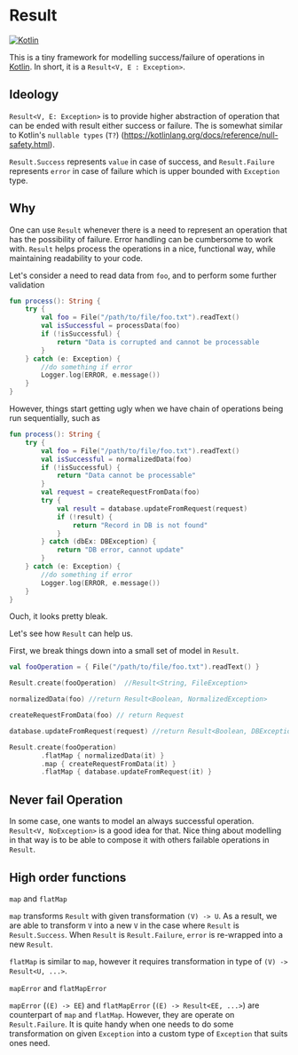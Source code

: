 # Result

[![Kotlin](https://img.shields.io/badge/Kotlin-0.14.449-blue.svg)](http://kotlinlang.org)

This is a tiny framework for modelling success/failure of operations in [Kotlin](http://kotlinlang.org). In short, it is a `Result<V, E : Exception>`.

## Ideology

`Result<V, E: Exception>` is to provide higher abstraction of operation that can be ended with result either success or failure. The is somewhat similar to Kotlin's `nullable types` (`T?`) (https://kotlinlang.org/docs/reference/null-safety.html).

`Result.Success` represents `value` in case of success, and `Result.Failure` represents `error` in case of failure which is upper bounded with `Exception` type. 

## Why

One can use `Result` whenever there is a need to represent an operation that has the possibility of failure. Error handling can be cumbersome to work with. 
`Result` helps process the operations in a nice, functional way, while maintaining readability to your code.

Let's consider a need to read data from `foo`, and to perform some further validation 

``` Kotlin
fun process(): String {
    try {
        val foo = File("/path/to/file/foo.txt").readText()
        val isSuccessful = processData(foo)
        if (!isSuccessful) {
            return "Data is corrupted and cannot be processable
        }
    } catch (e: Exception) {
        //do something if error 
        Logger.log(ERROR, e.message())
    }
}
```

However, things start getting ugly when we have chain of operations being run sequentially, such as

``` Kotlin
fun process(): String {
    try {
        val foo = File("/path/to/file/foo.txt").readText()
        val isSuccessful = normalizedData(foo)
        if (!isSuccessful) {
            return "Data cannot be processable"
        }
        val request = createRequestFromData(foo)
        try {
            val result = database.updateFromRequest(request)
            if (!result) {
                return "Record in DB is not found"
            }
        } catch (dbEx: DBException) {
            return "DB error, cannot update"
        }
    } catch (e: Exception) {
        //do something if error 
        Logger.log(ERROR, e.message())
    }
}
```

Ouch, it looks pretty bleak.

Let's see how `Result` can help us.

First, we break things down into a small set of model in `Result`.

``` Kotlin
val fooOperation = { File("/path/to/file/foo.txt").readText() }

Result.create(fooOperation)  //Result<String, FileException>

normalizedData(foo) //return Result<Boolean, NormalizedException>

createRequestFromData(foo) // return Request

database.updateFromRequest(request) //return Result<Boolean, DBException>

Result.create(fooOperation)
        .flatMap { normalizedData(it) }
        .map { createRequestFromData(it) }
        .flatMap { database.updateFromRequest(it) }
```

## Never fail Operation

In some case, one wants to model an always successful operation. `Result<V, NoException>` is a good idea for that. 
Nice thing about modelling in that way is to be able to compose it with others failable operations in `Result`.

## High order functions

`map` and `flatMap`

`map` transforms `Result` with given transformation `(V) -> U`. As a result, we are able to transform `V` into a new `V` in the case where `Result` is `Result.Success`.
When `Result` is `Result.Failure`, `error` is re-wrapped into a new `Result`.

`flatMap` is similar to `map`, however it requires transformation in type of `(V) -> Result<U, ...>`.
 

`mapError` and `flatMapError`

`mapError` (`(E) -> EE`) and `flatMapError` (`(E) -> Result<EE, ...>`) are counterpart of `map` and `flatMap`. However, they are operate on `Result.Failure`. It is quite handy when one needs to do some transformation on given `Exception` into a custom type of `Exception` that suits ones need.

 






